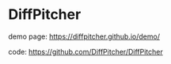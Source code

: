 # DiffPitcher

demo page: https://diffpitcher.github.io/demo/

code: https://github.com/DiffPitcher/DiffPitcher
